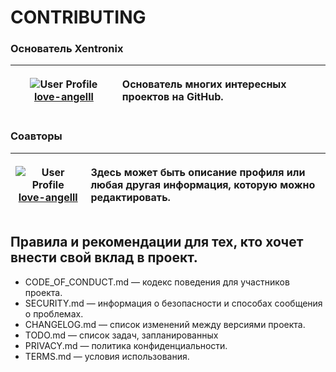 # CONTRIBUTING

### Основатель Xentronix

| ![User Profile](https://github.com/love-angelll.png) [**love-angelll**](https://github.com/love-angelll) | <p align="left">Основатель многих интересных проектов на GitHub.</p> |
|--------------------------------------------------|------------------------------------------------------------------------------------------------| 

### Соавторы 

| ![User Profile](https://github.com/USERNAME.png) [**love-angelll**](https://github.com/USERNAME) | <p align="left">Здесь может быть описание профиля или любая другая информация, которую можно редактировать.</p> |
|--------------------------------------------------|------------------------------------------------------------------------------------------------|






## Правила и рекомендации для тех, кто хочет внести свой вклад в проект.
- CODE_OF_CONDUCT.md — кодекс поведения для участников проекта.
- SECURITY.md — информация о безопасности и способах сообщения о проблемах.
- CHANGELOG.md — список изменений между версиями проекта.
- TODO.md — список задач, запланированных
- PRIVACY.md — политика конфиденциальности.
- TERMS.md — условия использования.

